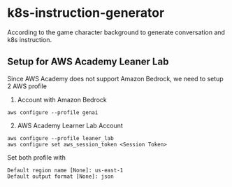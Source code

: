 # k8s-instruction-generator
According to the game character background to generate conversation and k8s instruction.


## Setup for AWS Academy Leaner Lab 
Since AWS Academy does not support Amazon Bedrock, we need to setup 2 AWS profile

1. Account with Amazon Bedrock
```
aws configure --profile genai
```
2. AWS Academy Learner Lab Account
```
aws configure --profile leaner_lab
aws configure set aws_session_token <Session Token>
```

Set both profile with
```
Default region name [None]: us-east-1
Default output format [None]: json
```

